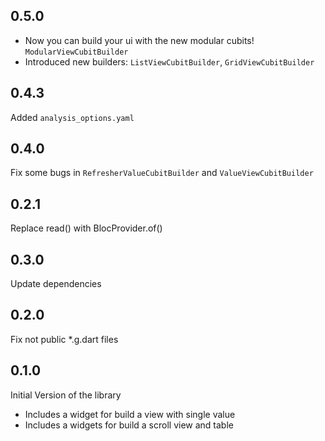 ## 0.5.0
- Now you can build your ui with the new modular cubits! `ModularViewCubitBuilder`
- Introduced new builders: `ListViewCubitBuilder`, `GridViewCubitBuilder`

## 0.4.3
Added `analysis_options.yaml`

## 0.4.0
Fix some bugs in `RefresherValueCubitBuilder` and `ValueViewCubitBuilder`

## 0.2.1
Replace read<Bloc>() with BlocProvider.of<Bloc>()

## 0.3.0
Update dependencies

## 0.2.0
Fix not public *.g.dart files

## 0.1.0
Initial Version of the library
- Includes a widget for build a view with single value
- Includes a widgets for build a scroll view and table